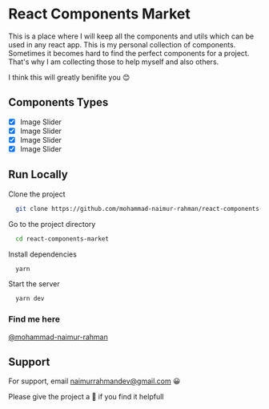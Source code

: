 # React Components Market

This is a place where I will keep all the components and utils which can be used in any react app.
This is my personal collection of components. Sometimes it becomes hard to find the perfect components for a project.
That's why I am collecting those to help myself and also others.

I think this will greatly benifite you 😊

## Components Types

- [x] Image Slider
- [x] Image Slider
- [x] Image Slider
- [x] Image Slider

## Run Locally

Clone the project

```bash
  git clone https://github.com/mohammad-naimur-rahman/react-components-market.git
```

Go to the project directory

```bash
  cd react-components-market
```

Install dependencies

```bash
  yarn
```

Start the server

```bash
  yarn dev
```

### Find me here

[@mohammad-naimur-rahman](https://www.github.com/mohammad-naimur-rahman)

## Support

For support, email naimurrahmandev@gmail.com 😀

Please give the project a 🌟 if you find it helpfull
